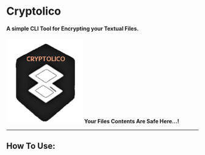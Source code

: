 # Cryptolico
#### A simple CLI Tool for Encrypting your Textual Files.

<img src="\icon\Designs Store\4. Transparent Icon.png" alt="4. Transparent Icon" width="200" style="margin:0"> **Your Files Contents Are Safe Here...!**

------------------------



## How To Use:









